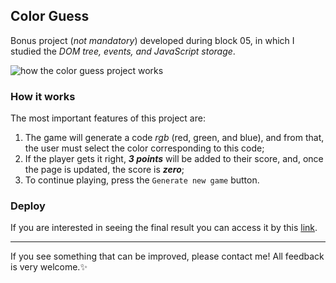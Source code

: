 ## Color Guess
Bonus project (*not mandatory*) developed during block 05, in which I studied the _DOM tree, events, and JavaScript storage_.

![how the color guess project works](https://user-images.githubusercontent.com/99998543/160259283-736bb752-a097-4097-8ed5-6d3e04c51029.gif)

### How it works
The most important features of this project are:
1. The game will generate a code _rgb_ (red, green, and blue), and from that, the user must select the color corresponding to this code;
2. If the player gets it right, ___3 points___ will be added to their score, and, once the page is updated, the score is ___zero___;
3. To continue playing, press the `Generate new game` button.

### Deploy 

If you are interested in seeing the final result you can access it by this [link](https://color-guess-maysa-b.vercel.app/).

---------------
If you see something that can be improved, please contact me! All feedback is very welcome.:sparkles: